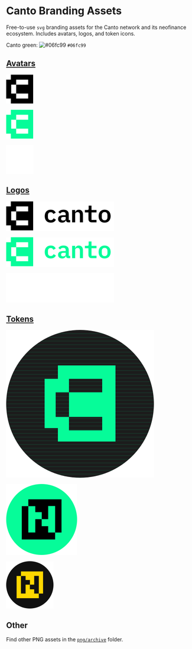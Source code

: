 # Canto Branding Assets

Free-to-use `svg` branding assets for the Canto network and its neofinance ecosystem. Includes avatars, logos, and token icons.

Canto green: ![#06fc99](https://placehold.co/15x15/06fc99/06fc99.png) `#06fc99`

## [Avatars](/avatars/)

![black](/avatars/avatar-black.svg)

![green](/avatars/avatar-green.svg)

![white](/avatars/avatar-white.svg)

## [Logos](/logos/)

![black](/logos/logo-black-on-transparent.svg)

![green](/logos/logo-green-on-transparent.svg)

![white](/logos/logo-white-on-transparent.svg)

## [Tokens](/tokens/)

![canto](/tokens/canto.svg)

![note](/tokens/note.svg)

![cnote](/tokens/cnote.svg)

## Other

Find other PNG assets in the [`png/archive`](/png/archive/) folder.